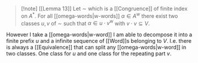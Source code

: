 
> [!note] [[Lemma 13]]
> Let $\sim$ which is a [[Congruence]] of finite index on $A^*$. For all [[omega-words|w-words]] $\alpha \in A^w$ there exist two classes $u,v$ of $\sim$ such that $\alpha \in u \cdot v^w$ with $v \cdot v \subseteq V$.

However I take a [[omega-words|w-word]] I am able to decompose it into a finite prefix $u$ and a infinite sequence of [[Word]]s belonging to $V$.  I.e. there is always a [[Equivalence]] that can split any [[omega-words|w-word]] in two classes. One class for $u$ and one class for the repeating part $v$.